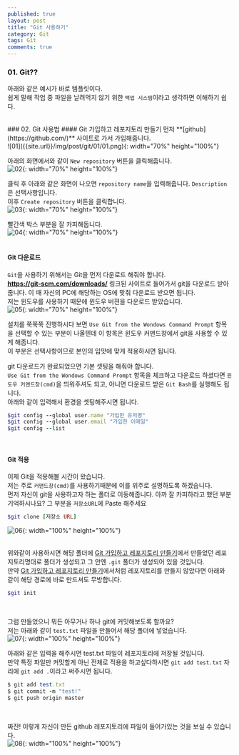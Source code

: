 ```yaml
---
published: true
layout: post
title: "Git 사용하기"
category: Git
tags: Git
comments: true
---
```


### 01. Git??

아래와 같은 예시가 바로 템플릿이다. <br/>
쉽게 말해 작업 중 파일을 날려먹지 않기 위한 `백업 시스템`이라고 생각하면 이해하기 쉽다.   <br/>
<br/>

<a id="2"/>
### 02. Git 사용법
#### Git 가입하고 레포지토리 만들기
먼저 **[github](https://github.com/)** 사이트로 가서 가입해줍니다.  <br/>
![01]({{site.url}}/img/post/git/01/01.png){: width="70%" height="100%"}  <br/>

아래의 화면에서와 같이 `New repository` 버튼을 클릭해줍니다.  <br/>
![02]({{site.url}}/img/post/git/01/02.png){: width="70%" height="100%"}  <br/>

클릭 후 아래와 같은 화면이 나오면 `repository name`을 입력해줍니다. `Description`은 선택사항입니다.   <br/>
이후 `Create repository` 버튼을 클릭합니다.  <br/>
![03]({{site.url}}/img/post/git/01/03.png){: width="70%" height="100%"}  <br/>

빨간색 박스 부분을 잘 카피해둡니다.  <br/>
![04]({{site.url}}/img/post/git/01/04.png){: width="70%" height="100%"}  <br/>
<br/>

#### Git 다운로드
`Git`을 사용하기 위해서는 Git을 먼저 다운로드 해줘야 합니다.    <br/>
**<https://git-scm.com/downloads/>** 링크된 사이트로 들어가서 git을 다운로드 받아줍니다. 이 때 자신의 PC에 해당하는 OS에 맞춰 다운로드 받으면 됩니다.   <br/>
저는 윈도우를 사용하기 때문에 윈도우 버젼을 다운로드 받았습니다.    <br/>
![05]({{site.url}}/img/post/git/01/05.png){: width="70%" height="100%"}  <br/>

설치를 쭉쭉쭉 진행하시다 보면 `Use Git from the Wondows Command Prompt` 항목을 선택할 수 있는 부분이 나올텐데 이 항목은 윈도우 커맨드창에서 git을 사용할 수 있게 해줍니다.  <br/>
이 부분은 선택사항이므로 본인의 입맛에 맞게 적용하시면 됩니다.  <br/>

git 다운로드가 완료되었으면 기본 셋팅을 해줘야 합니다.  <br/>
`Use Git from the Wondows Command Prompt` 항목을 체크하고 다운로드 하셨다면 `윈도우 커맨드창(cmd)`을 띄워주셔도 되고, 아니면 다운로드 받은 `Git Bash`를 실행해도 됩니다.    <br/>
아래와 같이 입력해서 환경을 셋팅해주시면 됩니다.    <br/>
~~~ruby
$git config --global user.name "가입한 유저명"
$git config --global user.email "가입한 이메일"
$git config --list
~~~
<br/>

#### Git 적용
이제 Git을 적용해볼 시간이 왔습니다.    <br/>
저는 주로 `커맨드창(cmd)`를 사용하기때문에 이를 위주로 설명하도록 하겠습니다. <br/>
먼저 자신이 git을 사용하고자 하는 폴더로 이동해줍니다. 아까 잘 카피하라고 했던 부분 기억하시나요? 그 부분을 `저장소URL`에 Paste 해주세요   <br/>
~~~ruby
$git clone [저장소 URL]
~~~
![06]({{site.url}}/img/post/git/01/06.png){: width="100%" height="100%"}  <br/>
<br/>

위와같이 사용하시면 해당 폴더에 [Git 가입하고 레포지토리 만들기](#2)에서 만들었던 레포지토리명대로 폴더가 생성되고 그 안엔 `.git` 폴더가 생성되어 있을 것입니다.  <br/>
만약 [Git 가입하고 레포지토리 만들기](#2)에서처럼 레포지토리를 만들지 않았다면 아래와 같이 해당 경로에 바로 만드셔도 무방합니다.    <br/>
~~~ruby
$git init
~~~
<br/>

그럼 만들었으니 뭐든 아무거나 하나 git에 커밋해보도록 할까요?   <br/>
저는 아래와 같이 `test.txt` 파일을 만들어서 해당 폴더에 넣었습니다. <br/>
![07]({{site.url}}/img/post/git/01/07.png){: width="100%" height="100%"}  <br/>

아래와 같은 입력을 해주시면 test.txt 파일이 레포지토리에 저장될 것입니다.   <br/>
만약 특정 파일만 커밋할게 아닌 전체로 적용을 하고싶다하시면 `git add test.txt` 자리에 `git add .`이라고 써주시면 됩니다.    <br/>
~~~ruby
$ git add test.txt
$ git commit -m "test!"
$ git push origin master
~~~
<br/>

짜잔! 이렇게 자신이 만든 github 레포지토리에 파일이 들어가있는 것을 보실 수 있습니다.   <br/>
![08]({{site.url}}/img/post/git/01/08.png){: width="100%" height="100%"}  <br/>
<br/>